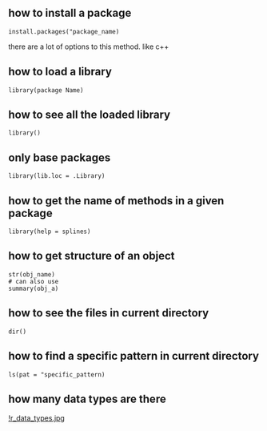 ## how to install a package

    install.packages("package_name)
    
there are a lot of options to this method. like c++


## how to load a library
    library(package Name)

## how to see all the loaded library

    library()
  
## only base packages
  
    library(lib.loc = .Library)
  
## how to get the name of methods in a given package

    library(help = splines)
## how to get structure of an object

    str(obj_name)
    # can also use 
    summary(obj_a)
    
## how to see the files in current directory

    dir()
    
## how to find a specific pattern in current directory
    ls(pat = "specific_pattern)

## how many data types are there
[!r_data_types.jpg](r)

